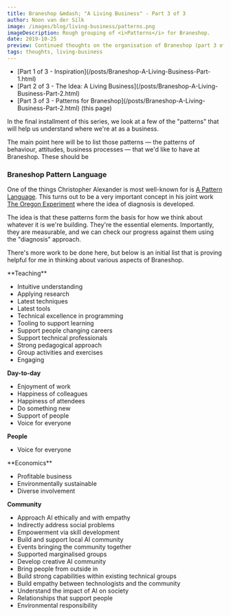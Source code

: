 ```yaml
---
title: Braneshop &mdash; "A Living Business" - Part 3 of 3
author: Noon van der Silk
image: /images/blog/living-business/patterns.png
imageDescription: Rough grouping of <i>Patterns</i> for Braneshop.
date: 2019-10-25
preview: Continued thoughts on the organisation of Braneshop (part 3 of 3).
tags: thoughts, living-business
---
```


<ul class="normal">
<li>[Part 1 of 3 - Inspiration](/posts/Braneshop-A-Living-Business-Part-1.html)</li>
<li>[Part 2 of 3 - The Idea: A Living Business](/posts/Braneshop-A-Living-Business-Part-2.html)</li>
<li>[Part 3 of 3 - Patterns for Braneshop](/posts/Braneshop-A-Living-Business-Part-2.html) (this page)</li>
</ul>

In the final installment of this series, we look at a few of the "patterns"
that will help us understand where we're at as a business.

The main point here will be to list those patterns &mdash; the patterns of
behaviour, attitudes, business processes &mdash; that we'd like to have at
Braneshop. These should be

<!--more-->


### Braneshop Pattern Language

One of the things Christopher Alexander is most well-known for is [A Pattern
Language](https://www.goodreads.com/book/show/79766.A_Pattern_Language). This
turns out to be a very important concept in his joint work [The Oregon
Experiment](https://www.goodreads.com/book/show/616875.The_Oregon_Experiment)
where the idea of diagnosis is developed.

The idea is that these patterns form the basis for how we think about whatever
it is we're building. They're the essential elements. Importantly, they are
measurable, and we can check our progress against them using the "diagnosis"
approach.

There's more work to be done here, but below is an initial list that is proving
helpful for me in thinking about various aspects of Braneshop.

<div class="cols">
<div class="c">
**Teaching**

- Intuitive understanding
- Applying research
- Latest techniques
- Latest tools
- Technical excellence in programming
- Tooling to support learning
- Support people changing careers
- Support technical professionals
- Strong pedagogical approach
- Group activities and exercises 
- Engaging

**Day-to-day**

- Enjoyment of work
- Happiness of colleagues
- Happiness of attendees
- Do something new
- Support of people
- Voice for everyone

**People**

- Voice for everyone
</div>
<div class="c">
**Economics**

- Profitable business
- Environmentally sustainable
- Diverse involvement

**Community**

- Approach AI ethically and with empathy
- Indirectly address social problems
- Empowerment via skill development
- Build and support local AI community
- Events bringing the community together
- Supported marginalised groups
- Develop creative AI community
- Bring people from outside in
- Build strong capabilities within existing technical groups
- Build empathy between technologists and the community
- Understand the impact of AI on society
- Relationships that support people
- Environmental responsibility
</div>
</div>

